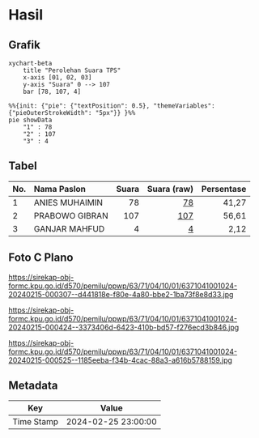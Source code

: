 # Hasil

## Grafik

```mermaid
xychart-beta
    title "Perolehan Suara TPS"
    x-axis [01, 02, 03]
    y-axis "Suara" 0 --> 107
    bar [78, 107, 4]
```

```mermaid
%%{init: {"pie": {"textPosition": 0.5}, "themeVariables": {"pieOuterStrokeWidth": "5px"}} }%%
pie showData
    "1" : 78
    "2" : 107
    "3" : 4
```

## Tabel

| No. | Nama Paslon    | Suara | Suara (raw) | Persentase |
|:--- |:-------------- | -----:| -----------:| ----------:|
| 1   | ANIES MUHAIMIN | 78    | [78][p-1]   | 41,27      |
| 2   | PRABOWO GIBRAN | 107   | [107][p-2]  | 56,61      |
| 3   | GANJAR MAHFUD  | 4     | [4][p-3]    | 2,12       |


[p-1]: https://github.com/gigit-pemilu/pemilu-2024-63-kalimantan-selatan/blob/main/pilpres/hitung-suara/sub/63-kalimantan-selatan/sub/71-kota-banjarmasin/sub/04-banjarmasin-utara/sub/1001-alalak-tengah/sub/024-tps/sub/paslon-1.txt
[p-2]: https://github.com/gigit-pemilu/pemilu-2024-63-kalimantan-selatan/blob/main/pilpres/hitung-suara/sub/63-kalimantan-selatan/sub/71-kota-banjarmasin/sub/04-banjarmasin-utara/sub/1001-alalak-tengah/sub/024-tps/sub/paslon-2.txt
[p-3]: https://github.com/gigit-pemilu/pemilu-2024-63-kalimantan-selatan/blob/main/pilpres/hitung-suara/sub/63-kalimantan-selatan/sub/71-kota-banjarmasin/sub/04-banjarmasin-utara/sub/1001-alalak-tengah/sub/024-tps/sub/paslon-3.txt

## Foto C Plano

https://sirekap-obj-formc.kpu.go.id/d570/pemilu/ppwp/63/71/04/10/01/6371041001024-20240215-000307--d441818e-f80e-4a80-bbe2-1ba73f8e8d33.jpg

https://sirekap-obj-formc.kpu.go.id/d570/pemilu/ppwp/63/71/04/10/01/6371041001024-20240215-000424--3373406d-6423-410b-bd57-f276ecd3b846.jpg

https://sirekap-obj-formc.kpu.go.id/d570/pemilu/ppwp/63/71/04/10/01/6371041001024-20240215-000525--1185eeba-f34b-4cac-88a3-a616b5788159.jpg


## Metadata

| Key        | Value               |
| ---------- | ------------------- |
| Time Stamp | 2024-02-25 23:00:00 |



